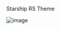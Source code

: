 Starship RS Theme

![image](https://github.com/user-attachments/assets/b292f64d-6b93-4970-a686-d3e17224483f)
